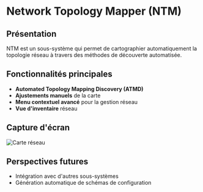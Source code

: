 # Network Topology Mapper (NTM)

## Présentation
NTM est un sous-système qui permet de cartographier automatiquement la topologie réseau à travers des méthodes de découverte automatisée.

## Fonctionnalités principales
- **Automated Topology Mapping Discovery (ATMD)**
- **Ajustements manuels** de la carte
- **Menu contextuel avancé** pour la gestion réseau
- **Vue d'inventaire** réseau

## Capture d'écran
![Carte réseau](../img/topology.png)

## Perspectives futures
- Intégration avec d'autres sous-systèmes
- Génération automatique de schémas de configuration
